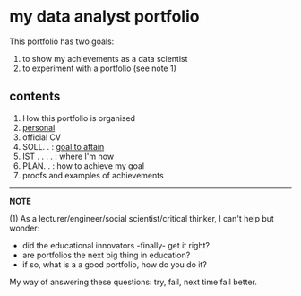 my data analyst portfolio
=========================

This portfolio has two goals:

1. to show my achievements as a data scientist
2. to experiment with a portfolio (see note 1)

## contents

1) How this portfolio is organised  
2) [personal](./100_personal.md)    
3) official CV  
4) SOLL. . : [goal to attain](./400_ambition.md)    
5) IST . . . . : where I'm now  
6) PLAN. . : how to achieve my goal  
7) proofs and examples of achievements   

----------
**NOTE**

(1) As a lecturer/engineer/social scientist/critical thinker, I can't help but wonder: 
- did the educational innovators -finally- get it right?  
- are portfolios the next big thing in education?  
- if so, what is a a good portfolio, how do you do it?  

 My way of answering these questions: try, fail, next time fail better.

